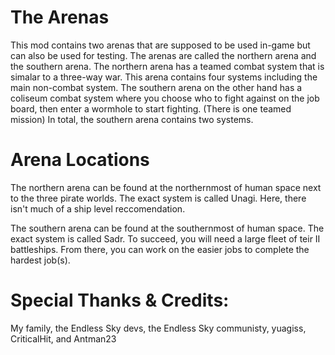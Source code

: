 # The Arenas
This mod contains two arenas that are supposed to be used in-game but can also be used for testing. The arenas are called the northern arena and the southern arena. The northern arena has a teamed combat system that is simalar to a three-way war. This arena contains four systems including the main non-combat system. The southern arena on the other hand has a coliseum combat system where you choose who to fight against on the job board, then enter a wormhole to start fighting. (There is one teamed mission) In total, the southern arena contains two systems.

# Arena Locations
The northern arena can be found at the northernmost of human space next to the three pirate worlds. The exact system is called Unagi. Here, there isn't much of a ship level reccomendation.

The southern arena can be found at the southernmost of human space. The exact system is called Sadr. To succeed, you will need a large fleet of teir II battleships. From there, you can work on the easier jobs to complete the hardest job(s). 

# Special Thanks & Credits:
My family, the Endless Sky devs, the Endless Sky communisty, yuagiss, CriticalHit, and Antman23

